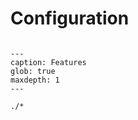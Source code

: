 # Configuration

```{include} ../../../fragments/configuration-features.md
```

```{toctree}
---
caption: Features
glob: true
maxdepth: 1
---

./*

```
